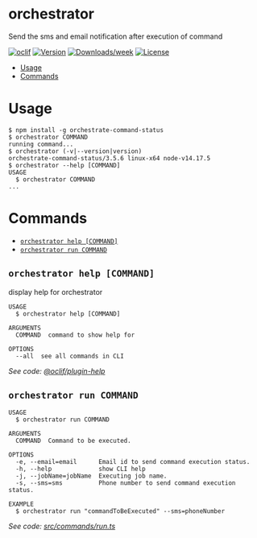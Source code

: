 orchestrator
============

Send the sms and email notification after execution of command

[![oclif](https://img.shields.io/badge/cli-oclif-brightgreen.svg)](https://oclif.io)
[![Version](https://img.shields.io/npm/v/orchestrator.svg)](https://npmjs.org/package/orchestrator)
[![Downloads/week](https://img.shields.io/npm/dw/orchestrator.svg)](https://npmjs.org/package/orchestrator)
[![License](https://img.shields.io/npm/l/orchestrator.svg)](https://github.com/lakshmiravali/orchestrator/blob/master/package.json)

<!-- toc -->
* [Usage](#usage)
* [Commands](#commands)
<!-- tocstop -->
# Usage
<!-- usage -->
```sh-session
$ npm install -g orchestrate-command-status
$ orchestrator COMMAND
running command...
$ orchestrator (-v|--version|version)
orchestrate-command-status/3.5.6 linux-x64 node-v14.17.5
$ orchestrator --help [COMMAND]
USAGE
  $ orchestrator COMMAND
...
```
<!-- usagestop -->
# Commands
<!-- commands -->
* [`orchestrator help [COMMAND]`](#orchestrator-help-command)
* [`orchestrator run COMMAND`](#orchestrator-run-command)

## `orchestrator help [COMMAND]`

display help for orchestrator

```
USAGE
  $ orchestrator help [COMMAND]

ARGUMENTS
  COMMAND  command to show help for

OPTIONS
  --all  see all commands in CLI
```

_See code: [@oclif/plugin-help](https://github.com/oclif/plugin-help/blob/v3.2.2/src/commands/help.ts)_

## `orchestrator run COMMAND`

```
USAGE
  $ orchestrator run COMMAND

ARGUMENTS
  COMMAND  Command to be executed.

OPTIONS
  -e, --email=email      Email id to send command execution status.
  -h, --help             show CLI help
  -j, --jobName=jobName  Executing job name.
  -s, --sms=sms          Phone number to send command execution status.

EXAMPLE
  $ orchestrator run "commandToBeExecuted" --sms=phoneNumber
```

_See code: [src/commands/run.ts](https://github.com/lakshmiravali/orchestrator/blob/v3.5.6/src/commands/run.ts)_
<!-- commandsstop -->
